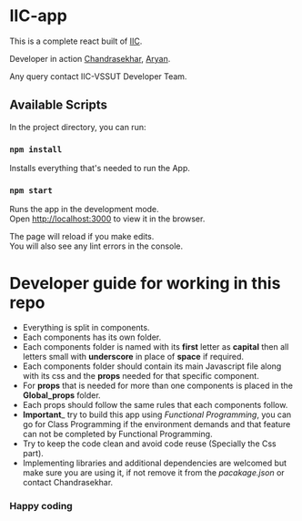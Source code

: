 # IIC-app

This is a complete react  built of [IIC](https://www.iic-vssut.org). <br>

Developer in action [Chandrasekhar](https://github.com/chandrasekhar2039), [Aryan](https://github.com/patelaryan7751).  <br>

Any query contact  IIC-VSSUT Developer Team.

## Available Scripts

In the project directory, you can run:

### `npm install`

Installs everything that's needed to run the App.

### `npm start`

Runs the app in the development mode.\
Open [http://localhost:3000](http://localhost:3000) to view it in the browser.

The page will reload if you make edits.\
You will also see any lint errors in the console.

# Developer guide for working in this repo

- Everything is split in components.
- Each components has its own folder.
- Each components folder is named with its __first__ letter as __capital__ then all letters small with __underscore__ in place of __space__ if required.
- Each components folder should contain its main Javascript file along with its css and the __props__ needed for that specific component.
- For __props__ that is needed for more than one components is placed in the __Global_props__ folder.
- Each props should follow the same rules that each components follow.
- __Important___ try to build this app using _Functional Programming_, you can go for Class Programming if the environment demands and that feature can not be completed by Functional Programming.
- Try to keep the code clean and avoid code reuse (Specially the Css part).
- Implementing libraries and additional dependencies are welcomed but make sure you are using it, if not remove it from the _pacakage.json_ or contact Chandrasekhar.

### Happy coding 
